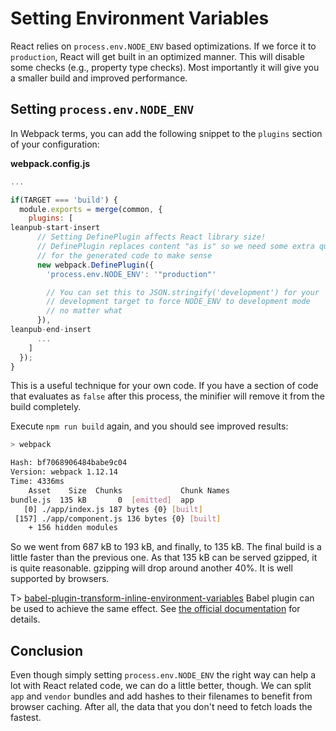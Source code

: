 # Setting Environment Variables

React relies on `process.env.NODE_ENV` based optimizations. If we force it to `production`, React will get built in an optimized manner. This will disable some checks (e.g., property type checks). Most importantly it will give you a smaller build and improved performance.

## Setting `process.env.NODE_ENV`

In Webpack terms, you can add the following snippet to the `plugins` section of your configuration:

**webpack.config.js**

```javascript
...

if(TARGET === 'build') {
  module.exports = merge(common, {
    plugins: [
leanpub-start-insert
      // Setting DefinePlugin affects React library size!
      // DefinePlugin replaces content "as is" so we need some extra quotes
      // for the generated code to make sense
      new webpack.DefinePlugin({
        'process.env.NODE_ENV': '"production"'

        // You can set this to JSON.stringify('development') for your
        // development target to force NODE_ENV to development mode
        // no matter what
      }),
leanpub-end-insert
      ...
    ]
  });
}
```

This is a useful technique for your own code. If you have a section of code that evaluates as `false` after this process, the minifier will remove it from the build completely.

Execute `npm run build` again, and you should see improved results:

```bash
> webpack

Hash: bf7068906484babe9c04
Version: webpack 1.12.14
Time: 4336ms
    Asset    Size  Chunks             Chunk Names
bundle.js  135 kB       0  [emitted]  app
   [0] ./app/index.js 187 bytes {0} [built]
 [157] ./app/component.js 136 bytes {0} [built]
    + 156 hidden modules
```

So we went from 687 kB to 193 kB, and finally, to 135 kB. The final build is a little faster than the previous one. As that 135 kB can be served gzipped, it is quite reasonable. gzipping will drop around another 40%. It is well supported by browsers.

T> [babel-plugin-transform-inline-environment-variables](https://www.npmjs.com/package/babel-plugin-transform-inline-environment-variables) Babel plugin can be used to achieve the same effect. See [the official documentation](https://babeljs.io/docs/plugins/transform-inline-environment-variables/) for details.

## Conclusion

Even though simply setting `process.env.NODE_ENV` the right way can help a lot with React related code, we can do a little better, though. We can split `app` and `vendor` bundles and add hashes to their filenames to benefit from browser caching. After all, the data that you don't need to fetch loads the fastest.

